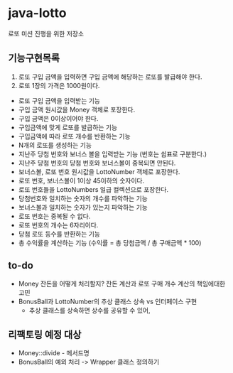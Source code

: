 # java-lotto
로또 미션 진행을 위한 저장소

## 기능구현목록 

1. 로또 구입 금액을 입력하면 구입 금액에 해당하는 로또를 발급해야 한다.
2. 로또 1장의 가격은 1000원이다.

* 로또 구입 금액을 입력받는 기능
* 구입 금액 원시값을 Money 객체로 포장한다.
* 구입 금액은 0이상이어야 한다.
* 구입금액에 맞게 로또를 발급하는 기능
* 구입금액에 따라 로또 개수를 반환하는 기능
* N개의 로또를 생성하는 기능
* 지난주 당첨 번호와 보너스 볼을 입력받는 기능 (번호는 쉼표로 구분한다.)
* 지난주 당첨 번호의 당첨 번호와 보너스볼이 중복되면 안된다.
* 보너스볼, 로또 번호 원시값을 LottoNumber 객체로 포장한다.
* 로또 번호, 보너스볼이 1이상 45이하의 숫자이다.
* 로또 번호들을 LottoNumbers 일급 컬렉션으로 포장한다.
* 당첨번호와 일치하는 숫자의 개수를 파악하는 기능
* 보너스볼과 일치하는 숫자가 있는지 파악하는 기능
* 로또 번호는 중복될 수 없다.
* 로또 번호의 개수는 6자리이다.
* 당첨 로또 등수를 반환하는 기능
* 총 수익률을 계산하는 기능 (수익률 = 총 당첨금액 / 총 구매금액 * 100)

## to-do

* Money 잔돈을 어떻게 처리할지? 잔돈 계산과 로또 구매 개수 계산의 책임에대한 고민
* BonusBall과 LottoNumber의 추상 클래스 상속 vs 인터페이스 구현
  * 추상 클래스를 상속하면 상수를 공유할 수 있어,

## 리팩토링 예정 대상

* Money::divide - 메서드명
* BonusBall의 예외 처리 -> Wrapper 클래스 정의하기

